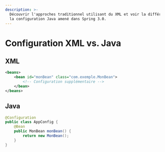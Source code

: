 ```yaml
---
description: >-
  Découvrir l'approches traditionnel utilisant du XML et voir la différence avec
  la configuration Java amené dans Spring 3.0.
---
```


# Configuration XML vs. Java

## XML

```xml
<beans>
    <bean id="monBean" class="com.exemple.MonBean">
        <!-- Configuration supplémentaire -->
    </bean>
</beans>
```

## Java

```java
@Configuration
public class AppConfig {
    @Bean
    public MonBean monBean() {
        return new MonBean();
    }
}
```
